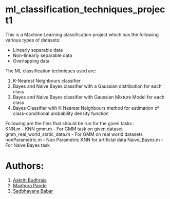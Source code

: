 # ml_classification_techniques_project1
This is a Machine Learning classification project which has the following various types of datasets:
- Linearly separable data
- Non-linearly separable data
- Overlapping data

The ML classification techniques used are:
1) K-Nearest Neighbours classifier
2) Bayes and Naive Bayes classifier with a Gaussian distribution for each class
3) Bayes and Naive Bayes classifier with Gaussian Mixture Model for each class
4) Bayes Classifier with K-Nearest Neighbours method for estimation of class-conditional probability density function


Following are the files that should be run for the given tasks : <br>
KNN.m - KNN
gmm.m - For GMM task on given dataset 
gmm_real_world_static_data.m - For GMM on real world datasets
nonParametric.m - Non Parametric KNN for artificial data
Naive_Bayes.m - For Naive Bayes task


# Authors:
1) <a href="https://github.com/AakritiBudhraja">Aakriti Budhraja</a> 
2) <a href="https://github.com/madhurapande19">Madhura Pande</a>
3) <a href="https://github.com/graylevel255">Sadbhavana Babar</a>
